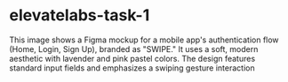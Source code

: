 # elevatelabs-task-1
This image shows a Figma mockup for a mobile app's authentication flow (Home, Login, Sign Up), branded as "SWIPE." ​It uses a soft, modern aesthetic with lavender and pink pastel colors. The design features standard input fields and emphasizes a swiping gesture interaction
